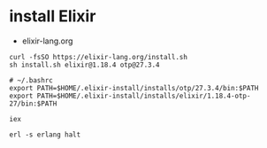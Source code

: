 ﻿# install Elixir
- elixir-lang.org

```shell
curl -fsSO https://elixir-lang.org/install.sh
sh install.sh elixir@1.18.4 otp@27.3.4

# ~/.bashrc
export PATH=$HOME/.elixir-install/installs/otp/27.3.4/bin:$PATH
export PATH=$HOME/.elixir-install/installs/elixir/1.18.4-otp-27/bin:$PATH

iex
```

```shell
erl -s erlang halt
```